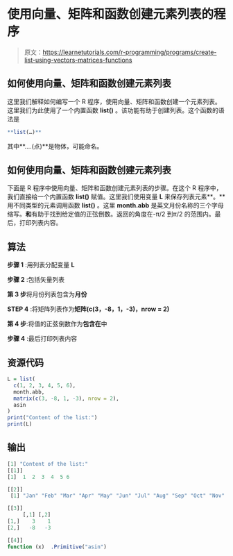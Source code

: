 # 使用向量、矩阵和函数创建元素列表的程序

> 原文：<https://learnetutorials.com/r-programming/programs/create-list-using-vectors-matrices-functions>

## 如何使用向量、矩阵和函数创建元素列表

这里我们解释如何编写一个 R 程序，使用向量、矩阵和函数创建一个元素列表。这里我们为此使用了一个内置函数 **list()** 。该功能有助于创建列表。这个函数的语法是

```r
**list(…)** 

```

其中**....(点)**是物体，可能命名。

## 如何使用向量、矩阵和函数创建元素列表

下面是 R 程序中使用向量、矩阵和函数创建元素列表的步骤。在这个 R 程序中，我们直接给一个内置函数 **list()** 赋值。这里我们使用变量 **L** 来保存列表元素**。**用不同类型的元素调用函数 **list()** 。这里 **month.abb** 是英文月份名称的三个字母缩写。**和**有助于找到给定值的正弦倒数。返回的角度在-π/2 到π/2 的范围内。最后，打印列表内容。

## 算法

**步骤 1** :用列表分配变量 **L**

**步骤 2** :包括矢量列表

**第 3 步**将月份列表包含为**月份**

**STEP 4** :将矩阵列表作为**矩阵(c(3，-8，1，-3)，nrow = 2)**

**第 4 步**:将值的正弦倒数作为**包含在**中

**步骤 4** :最后打印列表内容

## 资源代码

```r
L = list(
  c(1, 2, 3, 4, 5, 6),  
  month.abb,
  matrix(c(3, -8, 1, -3), nrow = 2),
  asin
)
print("Content of the list:")
print(L)

```

## 输出

```r
[1] "Content of the list:"
[[1]]
[1]  1  2  3  4  5 6

[[2]]
 [1] "Jan" "Feb" "Mar" "Apr" "May" "Jun" "Jul" "Aug" "Sep" "Oct" "Nov" "Dec"

[[3]]
     [,1] [,2]
[1,]    3    1
[2,]   -8   -3

[[4]]
function (x)  .Primitive("asin") 
```